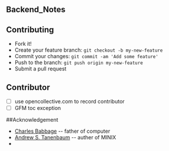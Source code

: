 ## Backend_Notes


## Contributing

- Fork it!
- Create your feature branch: `git checkout -b my-new-feature`
- Commit your changes: `git commit -am 'Add some feature'`
- Push to the branch: `git push origin my-new-feature`
- Submit a pull request

## Contributor
- [ ] use opencollective.com to record contributor
- [ ] GFM toc exception

##Acknowledgement

- [Charles Babbage](https://en.wikipedia.org/wiki/Charles_Babbage) -- father of computer
- [Andrew S. Tanenbaum](https://en.wikipedia.org/wiki/Andrew_S._Tanenbaum) -- auther of MINIX
- 

